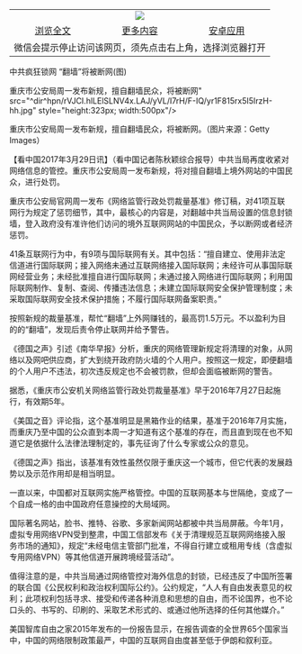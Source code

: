 

<table>
  <tr>
    <td align="center" colspan="3">
      <a href="https://github.com/ogate/ogate/blob/master/README.md"><img src="https://cloud.githubusercontent.com/assets/11880933/13434984/f430fae2-e012-11e5-814f-c2df1e82b247.jpg"/></a>
    </td>
  </tr>
  <tr>
    <td align="center">
      <a href="https://s3.ap-south-1.amazonaws.com/ogatem/oGate.htm?c815342&from=oNote">浏览全文</a>
    </td>
    <td align="center">
      <a href="https://s3.ap-south-1.amazonaws.com/ogatem/oGate.htm?from=oNote">更多内容</a>
    </td>
    <td align="center">
      <a href="https://raw.githubusercontent.com/ogate/up/master/ogate.apk">安卓应用</a>
    </td>
  </tr>
  <tr>
    <td align="center" colspan="3">
      微信会提示停止访问该网页，须先点击右上角，选择浏览器打开
    </td>
  </tr>
</table>    


中共疯狂锁网 “翻墙”将被断网(图)



重庆市公安局周一发布新规，擅自翻墙民众，将被断网" src="^dir^hpn/rVJCI.hlLElSLNV4x.LAJ/yVL/I7rH/F-IQ/yr1F815rx5I5IrzH-hh.jpg" style="height:323px; width:500px"/>


重庆市公安局周一发布新规，擅自翻墙民众，将被断网。（图片来源：Getty Images）



【看中国2017年3月29日讯】（看中国记者陈秋颖综合报导）中共当局再度收紧对网络信息的管控。重庆市公安局周一发布新规，将对擅自翻墙上境外网站的中国民众，进行处罚。


重庆市公安局官网周一发布《网络监管行政处罚裁量基准》修订稿，对41项互联网行为规定了惩罚细节，其中，最核心的内容是，对翻越中共当局设置的信息封锁墙，登入政府没有准许他们访问的境外互联网网站的中国民众，予以断网或者经济惩罚。


41条互联网行为中，有9项与国际联网有关。其中包括：“擅自建立、使用非法定信道进行国际联网；接入网络未通过互联网络接入国际联网；未经许可从事国际联网经营业务；未经批准擅自进行国际联网；未通过接入网络进行国际联网；利用国际联网制作、复制、查阅、传播违法信息；未建立国际联网安全保护管理制度；未采取国际联网安全技术保护措施；不履行国际联网备案职责。”


按照新规的裁量基准，帮忙“翻墙”上外网赚钱的，最高罚1.5万元。不以盈利为目的的“翻墙”，发现后责令停止联网并给予警告。


《德国之声》引述《南华早报》分析，重庆的网络管理新规定将清理的对象，从网络以及网吧供应商，扩大到绕开政府防火墙的个人用户。按照这一规定，即便翻墙的个人用户不违法，初次违反规定也不会被罚款，但却会面临被断网的警告。


据悉，《重庆市公安机关网络监管行政处罚裁量基准》早于2016年7月27日起施行，有效期5年。


《美国之音》评论指，这个基准明显是黑箱作业的结果，基准于2016年7月实施，而重庆乃至中国的公众直到本周一才知道有这个基准的存在，而且直到现在也不知道它是依据什么法律法理制定的，事先征询了什么专家或公众的意见。


《德国之声》指出，该基准有效性虽然仅限于重庆这一个城市，但它代表的发展趋势以及示范作用却是相当明显。


一直以来，中国都对互联网实施严格管控。中国的互联网基本与世隔绝，变成了一个自成一格的由中国政府任意操控的大局域网。


国际著名网站，脸书、推特、谷歌、多家新闻网站都被中共当局屏蔽。今年1月，虚拟专用网络VPN受到整肃，中国工信部发布《关于清理规范互联网网络接入服务市场的通知》，规定“未经电信主管部门批准，不得自行建立或租用专线（含虚拟专用网络VPN）等其他信道开展跨境经营活动”。


值得注意的是，中共当局通过网络管控对海外信息的封锁，已经违反了中国所签署的联合国《公民权利和政治权利国际公约》。公约规定，“人人有自由发表意见的权利；此项权利包括寻求、接受和传递各种消息和思想的自由，而不论国界，也不论口头的、书写的、印刷的、采取艺术形式的、或通过他所选择的任何其他媒介。”


美国智库自由之家2015年发布的一份报告显示，在报告调查的全世界65个国家当中，中国的网络限制政策最严，中国的互联网自由度甚至低于伊朗和叙利亚。



